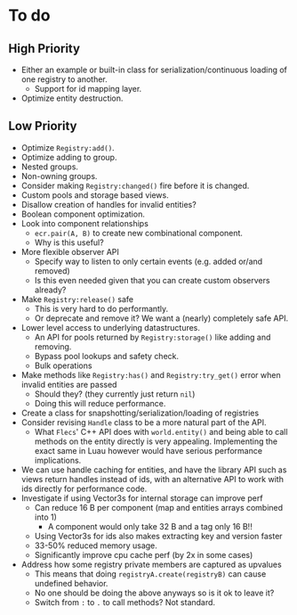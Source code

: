 # To do

## High Priority

- Either an example or built-in class for serialization/continuous loading of one registry to another.
  - Support for id mapping layer.
- Optimize entity destruction.

## Low Priority

- Optimize `Registry:add()`.
- Optimize adding to group.
- Nested groups.
- Non-owning groups.
- Consider making `Registry:changed()` fire before it is changed.
- Custom pools and storage based views.
- Disallow creation of handles for invalid entities?
- Boolean component optimization.
- Look into component relationships
  - `ecr.pair(A, B)` to create new combinational component.
  - Why is this useful?
- More flexible observer API
  - Specify way to listen to only certain events (e.g. added or/and removed)
  - Is this even needed given that you can create custom observers already?
- Make `Registry:release()` safe
  - This is very hard to do performantly.
  - Or deprecate and remove it? We want a (nearly) completely safe API.
- Lower level access to underlying datastructures.
  - An API for pools returned by `Registry:storage()` like adding and removing.
  - Bypass pool lookups and safety check.
  - Bulk operations
- Make methods like `Registry:has()` and `Registry:try_get()` error when invalid entities are passed
  - Should they? (they currently just return `nil`)
  - Doing this will reduce performance.
- Create a class for snapshotting/serialization/loading of registries
- Consider revising `Handle` class to be a more natural part of the API.
  - What `Flecs`' C++ API does with `world.entity()` and being able to call
    methods on the entity directly is very appealing. Implementing the exact same
    in Luau however would have serious performance implications.
- We can use handle caching for entities, and have the library API such as views
  return handles instead of ids, with an alternative API to work with ids
  directly for performance code.
- Investigate if using Vector3s for internal storage can improve perf
  - Can reduce 16 B per component (map and entities arrays combined into 1)
    - A component would only take 32 B and a tag only 16 B!!
  - Using Vector3s for ids also makes extracting key and version faster
  - 33-50% reduced memory usage.
  - Significantly improve cpu cache perf (by 2x in some cases)
- Address how some registry private members are captured as upvalues
  - This means that doing `registryA.create(registryB)` can cause undefined behavior.
  - No one should be doing the above anyways so is it ok to leave it?
  - Switch from `:` to `.` to call methods? Not standard.
